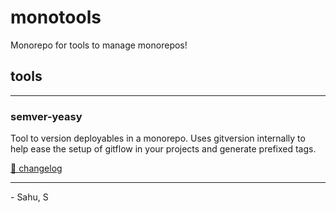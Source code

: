 # monotools

Monorepo for tools to manage monorepos!

## tools

---

### semver-yeasy

Tool to version deployables in a monorepo. Uses gitversion internally to help ease the setup of gitflow in your projects and generate prefixed tags.

[📌 changelog](./apps/semver-yeasy/changelog.md)

---

\- Sahu, S
